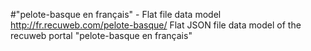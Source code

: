#"pelote-basque en français" - Flat file data model
http://fr.recuweb.com/pelote-basque/
Flat JSON file data model of the recuweb portal "pelote-basque en français"
